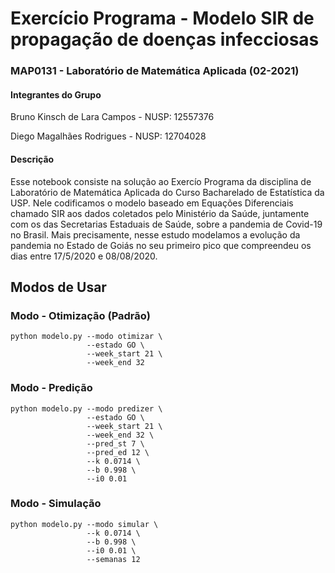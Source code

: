 # Exercício Programa -  Modelo SIR de propagação de doenças infecciosas

### MAP0131 - Laboratório de Matemática Aplicada (02-2021)

#### Integrantes do Grupo

Bruno Kinsch de Lara Campos - NUSP: 12557376

Diego Magalhães Rodrigues - NUSP: 12704028

#### Descrição

Esse notebook consiste na solução ao Exercío Programa da disciplina de Laboratório de Matemática Aplicada do Curso Bacharelado de Estatística da USP. Nele codificamos o modelo baseado em Equações Diferenciais chamado SIR aos dados coletados pelo Ministério da Saúde, juntamente com os das Secretarias Estaduais de Saúde, sobre a pandemia de Covid-19 no Brasil. Mais precisamente, nesse estudo modelamos a evolução da pandemia no Estado de Goiás no seu primeiro pico que compreendeu os dias entre 17/5/2020 e 08/08/2020.


## Modos de Usar


### Modo - Otimização (Padrão)

```
python modelo.py --modo otimizar \
                 --estado GO \
                 --week_start 21 \
                 --week_end 32
```

### Modo - Predição

```
python modelo.py --modo predizer \
                 --estado GO \
                 --week_start 21 \
                 --week_end 32 \
                 --pred_st 7 \
                 --pred_ed 12 \
                 --k 0.0714 \
                 --b 0.998 \
                 --i0 0.01
```

### Modo - Simulação

```
python modelo.py --modo simular \
                 --k 0.0714 \
                 --b 0.998 \
                 --i0 0.01 \
                 --semanas 12
```

